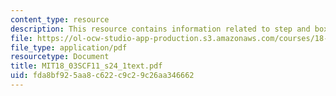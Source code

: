 ```yaml
---
content_type: resource
description: This resource contains information related to step and box functions.
file: https://ol-ocw-studio-app-production.s3.amazonaws.com/courses/18-03sc-differential-equations-fall-2011/fda8bf925aa8c622c9c29c26aa346662_MIT18_03SCF11_s24_1text.pdf
file_type: application/pdf
resourcetype: Document
title: MIT18_03SCF11_s24_1text.pdf
uid: fda8bf92-5aa8-c622-c9c2-9c26aa346662
---
```

